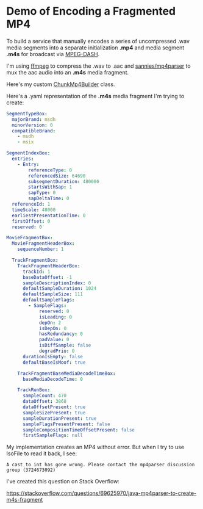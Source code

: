 # Demo of Encoding a Fragmented MP4

To build a service that manually encodes a series of uncompressed .wav media segments into a separate initialization **.mp4** and media segment **.m4s** for broadcast via [MPEG-DASH](https://en.wikipedia.org/wiki/Dynamic_Adaptive_Streaming_over_HTTP).

I'm using [ffmpeg](https://www.ffmpeg.org/) to compress the .wav to .aac
and [sannies/mp4parser](https://github.com/sannies/mp4parser) to mux the aac audio into an **.m4s** media fragment.

Here's my custom [ChunkMp4Builder](src/main/java/com/charneykaye/ChunkMp4Builder.java) class.

Here's a .yaml representation of the **.m4s** media fragment I'm trying to create:

```YAML
SegmentTypeBox:
  majorBrand: msdh
  minorVersion: 0
  compatibleBrand:
    - msdh
    - msix

SegmentIndexBox:
  entries:
    - Entry:
        referenceType: 0
        referencedSize: 64690
        subsegmentDuration: 480000
        startsWithSap: 1
        sapType: 0
        sapDeltaTime: 0
  referenceId: 1
  timeScale: 48000
  earliestPresentationTime: 0
  firstOffset: 0
  reserved: 0

MovieFragmentBox:
  MovieFragmentHeaderBox:
    sequenceNumber: 1

  TrackFragmentBox:
    TrackFragmentHeaderBox:
      trackId: 1
      baseDataOffset: -1
      sampleDescriptionIndex: 0
      defaultSampleDuration: 1024
      defaultSampleSize: 111
      defaultSampleFlags:
        - SampleFlags:
            reserved: 0
            isLeading: 0
            depOn: 2
            isDepOn: 0
            hasRedundancy: 0
            padValue: 0
            isDiffSample: false
            degradPrio: 0
      durationIsEmpty: false
      defaultBaseIsMoof: true

    TrackFragmentBaseMediaDecodeTimeBox:
      baseMediaDecodeTime: 0

    TrackRunBox:
      sampleCount: 470
      dataOffset: 3868
      dataOffsetPresent: true
      sampleSizePresent: true
      sampleDurationPresent: true
      sampleFlagsPresentPresent: false
      sampleCompositionTimeOffsetPresent: false
      firstSampleFlags: null
```

My implementation creates an MP4 without error. But when I try to use IsoFile to read it back, I see:

```
A cast to int has gone wrong. Please contact the mp4parser discussion group (3724673092)
```

I've created this question on Stack Overflow:

https://stackoverflow.com/questions/69625970/java-mp4parser-to-create-m4s-fragment
